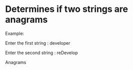 # Determines if two strings are anagrams

Example:

Enter the first string : developer

Enter the second string : reDevelop

Anagrams